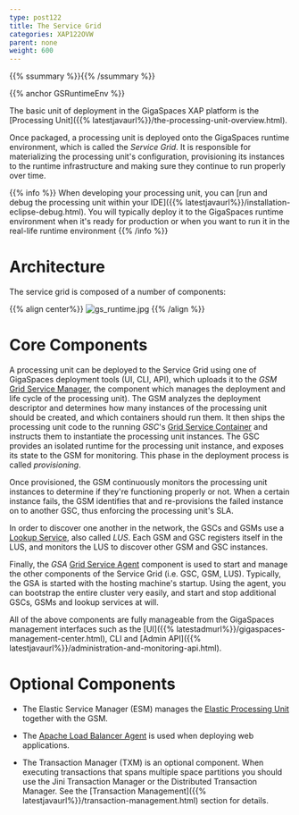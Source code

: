 ```yaml
---
type: post122
title: The Service Grid
categories: XAP122OVW
parent: none
weight: 600
---
```


{{%  ssummary %}}{{%  /ssummary %}}

{{%  anchor GSRuntimeEnv %}}




The basic unit of deployment in the GigaSpaces XAP platform is the [Processing Unit]({{% latestjavaurl%}}/the-processing-unit-overview.html).

Once packaged, a processing unit is deployed onto the GigaSpaces runtime environment, which is called the *Service Grid*. It is responsible for materializing the processing unit's configuration, provisioning its instances to the runtime infrastructure and making sure they continue to run properly over time.


{{%  info %}}
When developing your processing unit, you can [run and debug the processing unit within your IDE]({{% latestjavaurl%}}/installation-eclipse-debug.html). You will typically deploy it to the GigaSpaces runtime environment when it's ready for production or when you want to run it in the real-life runtime environment
{{%  /info %}}

# Architecture

The service grid is composed of a number of components:

{{% align center%}}
![gs_runtime.jpg](/attachment_files/gs_runtime.jpg)
{{% /align %}}


# Core Components

A processing unit can be deployed to the Service Grid using one of GigaSpaces deployment tools (UI, CLI, API), which uploads it to the *GSM* [Grid Service Manager](./service-grid.html#gsm), the component which manages the deployment and life cycle of the processing unit). The GSM analyzes the deployment descriptor and determines how many instances of the processing unit should be created, and which containers should run them. It then ships the processing unit code to the running *GSC*'s [Grid Service Container](./service-grid.html#gsc) and instructs them to instantiate the processing unit instances. The GSC provides an isolated runtime for the processing unit instance, and exposes its state to the GSM for monitoring. This phase in the deployment process is called *provisioning*.

Once provisioned, the GSM continuously monitors the processing unit instances to determine if they're functioning properly or not. When a certain instance fails, the GSM identifies that and re-provisions the failed instance on to another GSC, thus enforcing the processing unit's SLA.

In order to discover one another in the network, the GSCs and GSMs use a [Lookup Service](./service-grid.html#lus), also called *LUS*. Each GSM and GSC registers itself in the LUS, and monitors the LUS to discover other GSM and GSC instances.

Finally, the *GSA* [Grid Service Agent](./service-grid.html#gsa) component is used to start and manage the other components of the Service Grid (i.e. GSC, GSM, LUS). Typically, the GSA is started with the hosting machine's startup. Using the agent, you can bootstrap the entire cluster very easily, and start and stop additional GSCs, GSMs and lookup services at will.

All of the above components are fully manageable from the GigaSpaces management interfaces such as the [UI]({{% latestadmurl%}}/gigaspaces-management-center.html), CLI and [Admin API]({{% latestjavaurl%}}/administration-and-monitoring-api.html).

# Optional Components

* The Elastic Service Manager (ESM) manages the [Elastic Processing Unit]({{<latestjavaurl>}}/elastic-processing-unit.html) together with the GSM.

* The [Apache Load Balancer Agent]({{<latestjavaurl>}}/apache-load-balancer-agent.html) is used when deploying web applications.

* The Transaction Manager (TXM) is an optional component. When executing transactions that spans multiple space partitions you should use the Jini Transaction Manager or the Distributed Transaction Manager. See the [Transaction Management]({{% latestjavaurl%}}/transaction-management.html) section for details.

